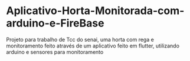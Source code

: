 # Aplicativo-Horta-Monitorada-com-arduino-e-FireBase
Projeto para trabalho de Tcc do senai, uma horta com rega e monitoramento feito através de um aplicativo feito em flutter, utilizando arduino e sensores para monitoramento
